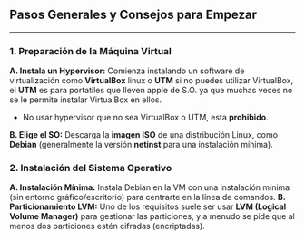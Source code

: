 ## Pasos Generales y Consejos para Empezar
---
### 1. Preparación de la Máquina Virtual
**A. Instala un Hypervisor:** Comienza instalando un software de virtualización como **VirtualBox** linux o **UTM** si no puedes utilizar VirtualBox, el **UTM** es para portatiles que lleven apple de S.O. ya que muchas veces no se le permite instalar VirtualBox en ellos.

- No usar hypervisor que no sea VirtualBox o UTM, esta **prohibido**.

**B. Elige el SO:** Descarga la **imagen ISO** de una distribución Linux, como **Debian** (generalmente la versión **netinst** para una instalación mínima).

### 2. Instalación del Sistema Operativo
**A. Instalación Mínima:** Instala Debian en la VM con una instalación mínima (sin entorno gráfico/escritorio) para centrarte en la línea de comandos.
**B. Particionamiento LVM:** Uno de los requisitos suele ser usar **LVM (Logical Volume Manager)** para gestionar las particiones, y a menudo se pide que al menos dos particiones estén cifradas (encriptadas). 